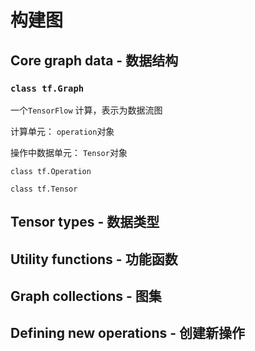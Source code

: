 # 构建图

## Core graph data - 数据结构

### `class tf.Graph`

一个`TensorFlow` 计算，表示为数据流图

计算单元： `operation`对象

操作中数据单元： `Tensor`对象

`class tf.Operation`

`class tf.Tensor`

## Tensor types - 数据类型

## Utility functions - 功能函数

## Graph collections - 图集

## Defining new operations - 创建新操作

